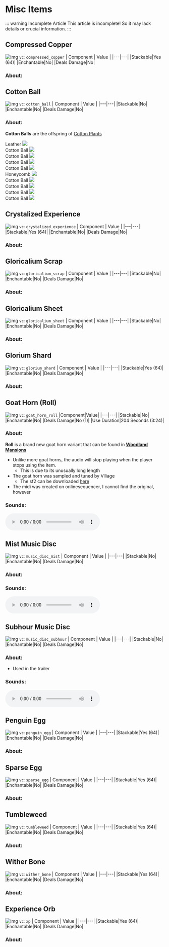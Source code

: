 # Misc Items
::: warning Incomplete Article
This article is incomplete! So it may lack details or crucial information.
:::

## Compressed Copper

![img](../ass-sets/items/compressed_copper.png)
`vc:compressed_copper`
| Component | Value |
|---|---|
|Stackable|Yes (64)|
|Enchantable|No|
|Deals Damage|No|

### About:

## Cotton Ball

![img](../ass-sets/items/cotton_ball.png)
`vc:cotton_ball`
| Component | Value |
|---|---|
|Stackable|No|
|Enchantable|No|
|Deals Damage|No|

### About:
**Cotton Balls** are the offspring of [Cotton Plants](/items/crops.html#cotton-seeds)

<div class="crafting-background">
    <div class="item-result"> <span class="c-tooltip-text">Leather</span> <img src="https://minecraft.wiki/images/Leather_JE2_BE2.png?10fae"/> </div>
  <div class="crafting-grid">
    <div class="crafting-grid-item"> <span class="c-tooltip-text">Cotton Ball</span> <img src="../ass-sets/items/cotton_ball.png"/> </div>
    <div class="crafting-grid-item"> <span class="c-tooltip-text">Cotton Ball</span> <img src="../ass-sets/items/cotton_ball.png"/> </div>
    <div class="crafting-grid-item"> <span class="c-tooltip-text">Cotton Ball</span> <img src="../ass-sets/items/cotton_ball.png"/> </div>
    <div class="crafting-grid-item"> <span class="c-tooltip-text">Cotton Ball</span> <img src="../ass-sets/items/cotton_ball.png"/> </div>
    <div class="crafting-grid-item"> <span class="c-tooltip-text">Honeycomb</span> <img src="https://minecraft.wiki/images/Honeycomb_JE2_BE2.png"/> </div>
    <div class="crafting-grid-item"> <span class="c-tooltip-text">Cotton Ball</span> <img src="../ass-sets/items/cotton_ball.png"/> </div>
    <div class="crafting-grid-item"> <span class="c-tooltip-text">Cotton Ball</span> <img src="../ass-sets/items/cotton_ball.png"/> </div>
    <div class="crafting-grid-item"> <span class="c-tooltip-text">Cotton Ball</span> <img src="../ass-sets/items/cotton_ball.png"/> </div>
    <div class="crafting-grid-item"> <span class="c-tooltip-text">Cotton Ball</span> <img src="../ass-sets/items/cotton_ball.png"/> </div>
  </div>
</div>

## Crystalized Experience

![img](../ass-sets/items/crystalized_experience.png)
`vc:crystalized_experience`
| Component | Value |
|---|---|
|Stackable|Yes (64)|
|Enchantable|No|
|Deals Damage|No|

### About:

## Gloricalium Scrap

![img](../ass-sets/items/gloricalium_scrap.png)
`vc:gloricalium_scrap`
| Component | Value |
|---|---|
|Stackable|No|
|Enchantable|No|
|Deals Damage|No|

### About:

## Gloricalium Sheet

![img](../ass-sets/items/gloricalium_sheet.png)
`vc:gloricalium_sheet`
| Component | Value |
|---|---|
|Stackable|No|
|Enchantable|No|
|Deals Damage|No|

### About:

## Glorium Shard

![img](../ass-sets/items/glorium_shard.png)
`vc:glorium_shard`
| Component | Value |
|---|---|
|Stackable|Yes (64)|
|Enchantable|No|
|Deals Damage|No|

### About:

## Goat Horn (Roll)
![img](../ass-sets/items/goat_horn_roll.png)
`vc:goat_horn_roll`
|Component|Value|
|---|---|
|Stackable|No|
|Enchantable|No|
|Deals Damage|No (1)|
|Use Duration|204 Seconds (3:24)|
### About:
**Roll** is a brand new goat horn variant that can be found in [**Woodland Mansions**](https://minecraft.wiki/w/Woodland_Mansion)
- Unlike more goat horns, the audio will stop playing when the player stops using the item.
    - This is due to its unusually long length
- The goat horn was sampled and tuned by Vlliage
    - The sf2 can be downloaded [here](https://github.com/Villagecool/Vanilla-Upgrade-Public-Source/blob/main/RP/sounds/item/horn/Goat%20Horn.sf2)
- The midi was created on onlinesequencer, I cannot find the original, however

### Sounds: 
<audio controls>
  <source src="https://github.com/Villagecool/Vanilla-Upgrade-Public-Source/blob/main/RP/sounds/item/horn/roll.ogg?raw=true" type="audio/ogg">
Your browser does not support the audio element.
</audio>

## Mist Music Disc

![img](../ass-sets/items/music_disc_mist.png)
`vc:music_disc_mist`
| Component | Value |
|---|---|
|Stackable|No|
|Enchantable|No|
|Deals Damage|No|

### About:

### Sounds: 
<audio controls>
  <source src="https://github.com/Villagecool/Vanilla-Upgrade-Public-Source/blob/main/RP/sounds/music/game/records/mist.ogg?raw=true" type="audio/ogg">
Your browser does not support the audio element.
</audio>

## Subhour Music Disc

![img](../ass-sets/items/music_disc_subhour.png)
`vc:music_disc_subhour`
| Component | Value |
|---|---|
|Stackable|No|
|Enchantable|No|
|Deals Damage|No|

### About:
- Used in the trailer

### Sounds: 
<audio controls>
  <source src="https://github.com/Villagecool/Vanilla-Upgrade-Public-Source/blob/main/RP/sounds/music/game/records/subhour.ogg?raw=true" type="audio/ogg">
Your browser does not support the audio element.
</audio>


## Penguin Egg

![img](../ass-sets/items/penguin_egg.png)
`vc:penguin_egg`
| Component | Value |
|---|---|
|Stackable|Yes (64)|
|Enchantable|No|
|Deals Damage|No|

### About:

## Sparse Egg

![img](../ass-sets/items/sparse_egg.png)
`vc:sparse_egg`
| Component | Value |
|---|---|
|Stackable|Yes (64)|
|Enchantable|No|
|Deals Damage|No|

### About:

## Tumbleweed

![img](../ass-sets/items/tumbleweed.png)
`vc:tumbleweed`
| Component | Value |
|---|---|
|Stackable|Yes (64)|
|Enchantable|No|
|Deals Damage|No|

### About:

## Wither Bone

![img](../ass-sets/items/wither_bone.png)
`vc:wither_bone`
| Component | Value |
|---|---|
|Stackable|Yes (64)|
|Enchantable|No|
|Deals Damage|No|

### About:

## Experience Orb

![img](../ass-sets/items/xp.png)
`vc:xp`
| Component | Value |
|---|---|
|Stackable|Yes (64)|
|Enchantable|No|
|Deals Damage|No|

### About:
